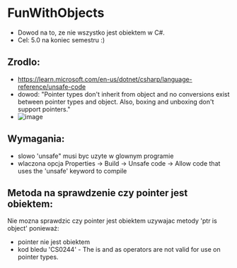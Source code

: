 # FunWithObjects

* Dowod na to, ze nie wszystko jest obiektem w C#.
* Cel: 5.0 na koniec semestru :)

## Zrodlo:
* https://learn.microsoft.com/en-us/dotnet/csharp/language-reference/unsafe-code
* dowod: "Pointer types don't inherit from object and no conversions exist between pointer types and object. Also, boxing and unboxing don't support pointers."
* ![image](https://github.com/unplugged8/FunWIthObjects/assets/77389165/a9915681-9e05-44b0-9cd5-c053d4ba4044)


## Wymagania:
* slowo 'unsafe" musi byc uzyte w glownym programie
* wlaczona opcja Properties -> Build -> Unsafe code -> Allow code that uses the 'unsafe' keyword to compile

## Metoda na sprawdzenie czy pointer jest obiektem:
Nie mozna sprawdzic czy pointer jest obiektem uzywajac metody 'ptr is object' ponieważ:
* pointer nie jest obiektem
* kod bledu 'CS0244' - The is and as operators are not valid for use on pointer types.
